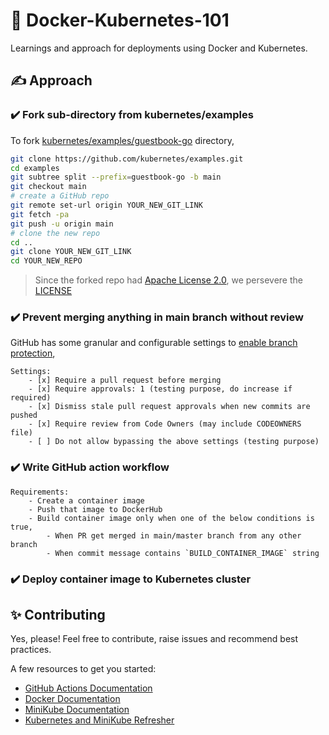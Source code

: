 # 🚀 Docker-Kubernetes-101
Learnings and approach for deployments using Docker and Kubernetes.  

## ✍️ Approach
### ✔️ Fork sub-directory from kubernetes/examples
To fork [kubernetes/examples/guestbook-go](https://github.com/kubernetes/examples/tree/master/guestbook-go) directory,
```bash
git clone https://github.com/kubernetes/examples.git
cd examples
git subtree split --prefix=guestbook-go -b main
git checkout main
# create a GitHub repo
git remote set-url origin YOUR_NEW_GIT_LINK
git fetch -pa
git push -u origin main
# clone the new repo
cd ..
git clone YOUR_NEW_GIT_LINK
cd YOUR_NEW_REPO
```

> Since the forked repo had [Apache License 2.0](https://github.com/kubernetes/examples/blob/master/LICENSE), we persevere the [LICENSE](https://github.com/jayantkatia/actions-for-docker/blob/main/LICENSE)

### ✔️ Prevent merging anything in main branch without review
GitHub has some granular and configurable settings to [enable branch protection](https://docs.github.com/en/repositories/configuring-branches-and-merges-in-your-repository/defining-the-mergeability-of-pull-requests/managing-a-branch-protection-rule),
```
Settings:
    - [x] Require a pull request before merging
    - [x] Require approvals: 1 (testing purpose, do increase if required) 
    - [x] Dismiss stale pull request approvals when new commits are pushed
    - [x] Require review from Code Owners (may include CODEOWNERS file)
    - [ ] Do not allow bypassing the above settings (testing purpose)
```

### ✔️ Write GitHub action workflow 
```
Requirements:
    - Create a container image
    - Push that image to DockerHub
    - Build container image only when one of the below conditions is true,
        - When PR get merged in main/master branch from any other branch
        - When commit message contains `BUILD_CONTAINER_IMAGE` string
```

### ✔️ Deploy container image to Kubernetes cluster

## ✨ Contributing
Yes, please! Feel free to contribute, raise issues and recommend best practices.

A few resources to get you started:
- [GitHub Actions Documentation](https://docs.github.com/en/actions)
- [Docker Documentation](https://docs.docker.com/)
- [MiniKube Documentation](https://minikube.sigs.k8s.io/docs/)
- [Kubernetes and MiniKube Refresher](https://www.youtube.com/watch?v=s_o8dwzRlu4)

<!-- Comment to change code and test workflow: 6 -->
